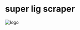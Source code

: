 # super lig scraper
<img src="https://github.com/Anonimtasarim/super-lig-scraper/blob/main/s%C3%BCper%20lig%20scraper/img/s%C3%BCper%20lig%20scraper.png" alt="logo">
